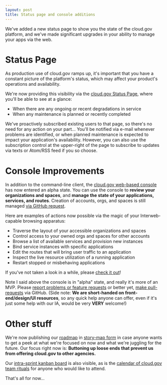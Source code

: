 ```yaml
---
layout: post
title: Status page and console additions
---
```

We've added a new status page to show you the state of the cloud.gov platform, and we've made significant upgrades in your ability to manage your apps via the web.

# Status Page 
As production use of cloud.gov ramps up, it's important that you have a constant picture of the platform's status, which may affect your product's operations and availability.

We're now providing this visibility via the [cloud.gov Status Page](https://cloudgov.statuspage.io/), where you'll be able to see at a glance:

- When there are any ongoing or recent degradations in service
- When any maintenance is planned or recently completed

We've proactively subscribed existing users to that page, so there's no need for any action on your part... You'll be notified via e-mail whenever problems are identified, or when planned maintenance is expected to impact your application's availability. However, you can also use the subscription control at the upper-right of the page to subscribe to updates via texts or Atom/RSS feed if you so choose.

# Console Improvements
In addition to the command-line client, the [cloud.gov web-based console](https://console.18f.gov/) has now entered an alpha state. You can use the console to **review your organizations and spaces**, and **manage the state of your applications, services, and routes**. Creation of accounts, orgs, and spaces is still managed [via GitHub request](https://docs.cloud.gov/getting-started/setup/).

Here are examples of actions now possible via the magic of your Interweb-capable browsing apparatus:

- Traverse the layout of your accessible organizations and spaces
- Control access to your owned orgs and spaces for other accounts
- Browse a list of available services and provision new instances
- Bind service instances with specific applications
- Edit the routes that will bring user traffic to an application
- Inspect the live resource utilization of a running application
- Restart stopped or misbehaving applications

If you've not taken a look in a while, please [check it out](https://console.18f.gov/)!  

Note I said above the console is in "alpha" state, and really it's more of an MVP. Please [report problems or feature requests](https://github.com/18F/cf-deck/issues) or better yet, [make pull-requests](https://github.com/18F/cf-deck/pulls) via GitHub. (Side note: **We are short-handed on front-end/design/UI resources**, so any quick help anyone can offer, even if it's just some help with our IA, would be very **VERY** welcome!)

# Other stuff
We're now publishing our [roadmap](https://18f.storiesonboard.com/m/gov-dev) in [story-map form](http://jpattonassociates.com/wp-content/uploads/2015/03/story_mapping.pdf) in case anyone wants to get a peek at what we're focused on now and what we're juggling for the future. Our focus right now is: **Buttoning up loose ends that prevent us from offering cloud.gov to other agencies.**

Our [intra-sprint kanban board](https://trello.com/b/ChGzyepo/gov-dev) is also visible, as is the [calendar of cloud.gov team rituals](https://www.google.com/calendar/embed?src=gsa.gov_0samf7guodi7o2jhdp0ec99aks%40group.calendar.google.com&ctz=America/Los_Angeles) for anyone who would like to attend.

That's all for now...
